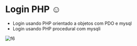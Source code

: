 # Login PHP :relaxed:
- Login usando PHP orientado a objetos com PDO e mysql
- Login usando PHP procedural com mysqli  
   
 
![f6](https://user-images.githubusercontent.com/73945572/105244300-10f57d80-5b4f-11eb-82c7-e450906ff728.jpg)
